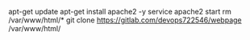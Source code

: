 apt-get update
apt-get install apache2 -y
service apache2 start
rm /var/www/html/*
git clone https://gitlab.com/devops722546/webpage /var/www/html/

